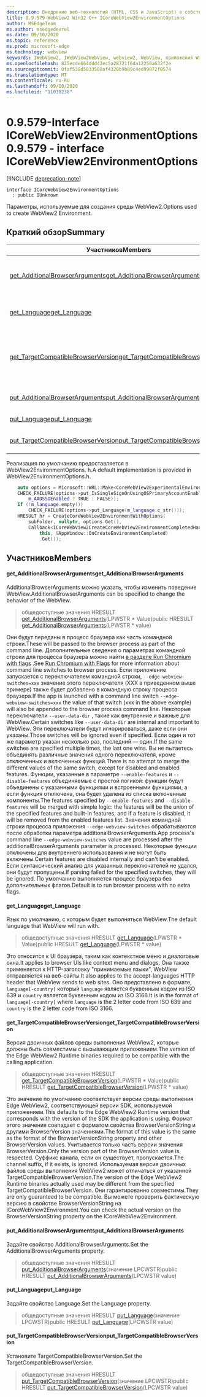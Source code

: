 ```yaml
---
description: Внедрение веб-технологий (HTML, CSS и JavaScript) в собственные приложения с помощью элемента управления Microsoft Edge WebView2
title: 0.9.579-WebView2 Win32 C++ ICoreWebView2EnvironmentOptions
author: MSEdgeTeam
ms.author: msedgedevrel
ms.date: 09/10/2020
ms.topic: reference
ms.prod: microsoft-edge
ms.technology: webview
keywords: IWebView2, IWebView2WebView, webview2, WebView, приложения Win32, Win32, EDGE, ICoreWebView2, ICoreWebView2Controller, управление браузером, EDGE HTML, ICoreWebView2EnvironmentOptions
ms.openlocfilehash: 825ecde664ddd43ec5a28721f6da12250a632f2e
ms.sourcegitcommit: 0faf538d5033508af4320b9b89c4ed99872f0574
ms.translationtype: MT
ms.contentlocale: ru-RU
ms.lasthandoff: 09/10/2020
ms.locfileid: "11010238"
---
```

# <span data-ttu-id="9a482-104">0.9.579-Interface ICoreWebView2EnvironmentOptions</span><span class="sxs-lookup"><span data-stu-id="9a482-104">0.9.579 - interface ICoreWebView2EnvironmentOptions</span></span> 

[!INCLUDE [deprecation-note](../../includes/deprecation-note.md)]

```
interface ICoreWebView2EnvironmentOptions
  : public IUnknown
```

<span data-ttu-id="9a482-105">Параметры, используемые для создания среды WebView2.</span><span class="sxs-lookup"><span data-stu-id="9a482-105">Options used to create WebView2 Environment.</span></span>

## <span data-ttu-id="9a482-106">Краткий обзор</span><span class="sxs-lookup"><span data-stu-id="9a482-106">Summary</span></span>

 <span data-ttu-id="9a482-107">Участников</span><span class="sxs-lookup"><span data-stu-id="9a482-107">Members</span></span>                        | <span data-ttu-id="9a482-108">Описания</span><span class="sxs-lookup"><span data-stu-id="9a482-108">Descriptions</span></span>
--------------------------------|---------------------------------------------
[<span data-ttu-id="9a482-109">get_AdditionalBrowserArguments</span><span class="sxs-lookup"><span data-stu-id="9a482-109">get_AdditionalBrowserArguments</span></span>](#get_additionalbrowserarguments) | <span data-ttu-id="9a482-110">AdditionalBrowserArguments можно указать, чтобы изменить поведение WebView.</span><span class="sxs-lookup"><span data-stu-id="9a482-110">AdditionalBrowserArguments can be specified to change the behavior of the WebView.</span></span>
[<span data-ttu-id="9a482-111">get_Language</span><span class="sxs-lookup"><span data-stu-id="9a482-111">get_Language</span></span>](#get_language) | <span data-ttu-id="9a482-112">Язык по умолчанию, с которым будет выполняться WebView.</span><span class="sxs-lookup"><span data-stu-id="9a482-112">The default language that WebView will run with.</span></span>
[<span data-ttu-id="9a482-113">get_TargetCompatibleBrowserVersion</span><span class="sxs-lookup"><span data-stu-id="9a482-113">get_TargetCompatibleBrowserVersion</span></span>](#get_targetcompatiblebrowserversion) | <span data-ttu-id="9a482-114">Версия двоичных файлов среды выполнения WebView2, которые должны быть совместимы с вызывающим приложением.</span><span class="sxs-lookup"><span data-stu-id="9a482-114">The version of the Edge WebView2 Runtime binaries required to be compatible with the calling application.</span></span>
[<span data-ttu-id="9a482-115">put_AdditionalBrowserArguments</span><span class="sxs-lookup"><span data-stu-id="9a482-115">put_AdditionalBrowserArguments</span></span>](#put_additionalbrowserarguments) | <span data-ttu-id="9a482-116">Задайте свойство AdditionalBrowserArguments.</span><span class="sxs-lookup"><span data-stu-id="9a482-116">Set the AdditionalBrowserArguments property.</span></span>
[<span data-ttu-id="9a482-117">put_Language</span><span class="sxs-lookup"><span data-stu-id="9a482-117">put_Language</span></span>](#put_language) | <span data-ttu-id="9a482-118">Задайте свойство Language.</span><span class="sxs-lookup"><span data-stu-id="9a482-118">Set the Language property.</span></span>
[<span data-ttu-id="9a482-119">put_TargetCompatibleBrowserVersion</span><span class="sxs-lookup"><span data-stu-id="9a482-119">put_TargetCompatibleBrowserVersion</span></span>](#put_targetcompatiblebrowserversion) | <span data-ttu-id="9a482-120">Установите TargetCompatibleBrowserVersion.</span><span class="sxs-lookup"><span data-stu-id="9a482-120">Set the TargetCompatibleBrowserVersion.</span></span>

<span data-ttu-id="9a482-121">Реализация по умолчанию предоставляется в WebView2EnvironmentOptions. h.</span><span class="sxs-lookup"><span data-stu-id="9a482-121">A default implementation is provided in WebView2EnvironmentOptions.h.</span></span>

```cpp
    auto options = Microsoft::WRL::Make<CoreWebView2ExperimentalEnvironmentOptions>();
    CHECK_FAILURE(options->put_IsSingleSignOnUsingOSPrimaryAccountEnabled(
        m_AADSSOEnabled ? TRUE : FALSE));
    if (!m_language.empty())
        CHECK_FAILURE(options->put_Language(m_language.c_str()));
    HRESULT hr = CreateCoreWebView2EnvironmentWithOptions(
        subFolder, nullptr, options.Get(),
        Callback<ICoreWebView2CreateCoreWebView2EnvironmentCompletedHandler>(
            this, &AppWindow::OnCreateEnvironmentCompleted)
            .Get());
```

## <span data-ttu-id="9a482-122">Участников</span><span class="sxs-lookup"><span data-stu-id="9a482-122">Members</span></span>

#### <span data-ttu-id="9a482-123">get_AdditionalBrowserArguments</span><span class="sxs-lookup"><span data-stu-id="9a482-123">get_AdditionalBrowserArguments</span></span> 

<span data-ttu-id="9a482-124">AdditionalBrowserArguments можно указать, чтобы изменить поведение WebView.</span><span class="sxs-lookup"><span data-stu-id="9a482-124">AdditionalBrowserArguments can be specified to change the behavior of the WebView.</span></span>

> <span data-ttu-id="9a482-125">общедоступные значения HRESULT [get_AdditionalBrowserArguments](#get_additionalbrowserarguments)(LPWSTR \* Value)</span><span class="sxs-lookup"><span data-stu-id="9a482-125">public HRESULT [get_AdditionalBrowserArguments](#get_additionalbrowserarguments)(LPWSTR \* value)</span></span>

<span data-ttu-id="9a482-126">Они будут переданы в процесс браузера как часть командной строки.</span><span class="sxs-lookup"><span data-stu-id="9a482-126">These will be passed to the browser process as part of the command line.</span></span> <span data-ttu-id="9a482-127">Дополнительные сведения о параметрах командной строки для процесса браузера можно найти [в разделе Run Chromium with flags](https://aka.ms/RunChromiumWithFlags) .</span><span class="sxs-lookup"><span data-stu-id="9a482-127">See [Run Chromium with Flags](https://aka.ms/RunChromiumWithFlags) for more information about command line switches to browser process.</span></span> <span data-ttu-id="9a482-128">Если приложение запускается с переключателем командной строки, `--edge-webview-switches=xxx` значение этого переключателя (XXX в приведенном выше примере) также будет добавлено в командную строку процесса браузера.</span><span class="sxs-lookup"><span data-stu-id="9a482-128">If the app is launched with a command line switch `--edge-webview-switches=xxx` the value of that switch (xxx in the above example) will also be appended to the browser process command line.</span></span> <span data-ttu-id="9a482-129">Некоторые переключатели `--user-data-dir` , такие как внутренние и важные для WebView.</span><span class="sxs-lookup"><span data-stu-id="9a482-129">Certain switches like `--user-data-dir` are internal and important to WebView.</span></span> <span data-ttu-id="9a482-130">Эти переключатели будут игнорироваться, даже если они указаны.</span><span class="sxs-lookup"><span data-stu-id="9a482-130">Those switches will be ignored even if specified.</span></span> <span data-ttu-id="9a482-131">Если один и тот же параметр указан несколько раз, последний — один.</span><span class="sxs-lookup"><span data-stu-id="9a482-131">If the same switches are specified multiple times, the last one wins.</span></span> <span data-ttu-id="9a482-132">Вы не пытаетесь объединять различные значения одного переключателя, кроме отключенных и включенных функций.</span><span class="sxs-lookup"><span data-stu-id="9a482-132">There is no attempt to merge the different values of the same switch, except for disabled and enabled features.</span></span> <span data-ttu-id="9a482-133">Функции, указанные в параметре `--enable-features` и `--disable-features` объединяемые с простой логикой: функции будут объединены с указанными функциями и встроенными функциями, а если функция отключена, она будет удалена из списка включенные компоненты.</span><span class="sxs-lookup"><span data-stu-id="9a482-133">The features specified by `--enable-features` and `--disable-features` will be merged with simple logic: the features will be the union of the specified features and built-in features, and if a feature is disabled, it will be removed from the enabled features list.</span></span> <span data-ttu-id="9a482-134">Значения командной строки процесса приложения `--edge-webview-switches` обрабатываются после обработки параметра additionalBrowserArguments.</span><span class="sxs-lookup"><span data-stu-id="9a482-134">App process's command line `--edge-webview-switches` value are processed after the additionalBrowserArguments parameter is processed.</span></span> <span data-ttu-id="9a482-135">Некоторые функции отключены для внутреннего использования и не могут быть включены.</span><span class="sxs-lookup"><span data-stu-id="9a482-135">Certain features are disabled internally and can't be enabled.</span></span> <span data-ttu-id="9a482-136">Если синтаксический анализ для указанных переключателей не удался, они будут пропущены.</span><span class="sxs-lookup"><span data-stu-id="9a482-136">If parsing failed for the specified switches, they will be ignored.</span></span> <span data-ttu-id="9a482-137">По умолчанию выполняется процесс браузера без дополнительных флагов.</span><span class="sxs-lookup"><span data-stu-id="9a482-137">Default is to run browser process with no extra flags.</span></span>

#### <span data-ttu-id="9a482-138">get_Language</span><span class="sxs-lookup"><span data-stu-id="9a482-138">get_Language</span></span> 

<span data-ttu-id="9a482-139">Язык по умолчанию, с которым будет выполняться WebView.</span><span class="sxs-lookup"><span data-stu-id="9a482-139">The default language that WebView will run with.</span></span>

> <span data-ttu-id="9a482-140">общедоступные значения HRESULT [get_Language](#get_language)(LPWSTR \* Value)</span><span class="sxs-lookup"><span data-stu-id="9a482-140">public HRESULT [get_Language](#get_language)(LPWSTR \* value)</span></span>

<span data-ttu-id="9a482-141">Это относится к UI браузера, таким как контекстное меню и диалоговые окна.</span><span class="sxs-lookup"><span data-stu-id="9a482-141">It applies to browser UIs like context menu and dialogs.</span></span> <span data-ttu-id="9a482-142">Она также применяется к HTTP-заголовку "принимаемые языки", WebView отправляется на веб-сайты.</span><span class="sxs-lookup"><span data-stu-id="9a482-142">It also applies to the accept-languages HTTP header that WebView sends to web sites.</span></span> <span data-ttu-id="9a482-143">Оно представлено в формате, `language[-country]` который `language` является буквенным кодом из ISO 639 и `country` является буквенным кодом из ISO 3166.</span><span class="sxs-lookup"><span data-stu-id="9a482-143">It is in the format of `language[-country]` where `language` is the 2 letter code from ISO 639 and `country` is the 2 letter code from ISO 3166.</span></span>

#### <span data-ttu-id="9a482-144">get_TargetCompatibleBrowserVersion</span><span class="sxs-lookup"><span data-stu-id="9a482-144">get_TargetCompatibleBrowserVersion</span></span> 

<span data-ttu-id="9a482-145">Версия двоичных файлов среды выполнения WebView2, которые должны быть совместимы с вызывающим приложением.</span><span class="sxs-lookup"><span data-stu-id="9a482-145">The version of the Edge WebView2 Runtime binaries required to be compatible with the calling application.</span></span>

> <span data-ttu-id="9a482-146">общедоступные значения HRESULT [get_TargetCompatibleBrowserVersion](#get_targetcompatiblebrowserversion)(LPWSTR \* Value)</span><span class="sxs-lookup"><span data-stu-id="9a482-146">public HRESULT [get_TargetCompatibleBrowserVersion](#get_targetcompatiblebrowserversion)(LPWSTR \* value)</span></span>

<span data-ttu-id="9a482-147">Это значение по умолчанию соответствует версии среды выполнения Edge WebView2, соответствующей версии SDK, используемой приложением.</span><span class="sxs-lookup"><span data-stu-id="9a482-147">This defaults to the Edge WebView2 Runtime version that corresponds with the version of the SDK the application is using.</span></span> <span data-ttu-id="9a482-148">Формат этого значения совпадает с форматом свойства BrowserVersionString и другими BrowserVersion значениями.</span><span class="sxs-lookup"><span data-stu-id="9a482-148">The format of this value is the same as the format of the BrowserVersionString property and other BrowserVersion values.</span></span> <span data-ttu-id="9a482-149">Учитывается только часть версии значения BrowserVersion.</span><span class="sxs-lookup"><span data-stu-id="9a482-149">Only the version part of the BrowserVersion value is respected.</span></span> <span data-ttu-id="9a482-150">Суффикс канала, если он существует, пропускается.</span><span class="sxs-lookup"><span data-stu-id="9a482-150">The channel suffix, if it exists, is ignored.</span></span> <span data-ttu-id="9a482-151">Используемая версия двоичных файлов среды выполнения WebView2 может отличаться от указанной TargetCompatibleBrowserVersion.</span><span class="sxs-lookup"><span data-stu-id="9a482-151">The version of the Edge WebView2 Runtime binaries actually used may be different from the specified TargetCompatibleBrowserVersion.</span></span> <span data-ttu-id="9a482-152">Они гарантированно совместимы.</span><span class="sxs-lookup"><span data-stu-id="9a482-152">They are only guaranteed to be compatible.</span></span> <span data-ttu-id="9a482-153">Вы можете проверить фактическую версию в свойстве BrowserVersionString на ICoreWebView2Environment.</span><span class="sxs-lookup"><span data-stu-id="9a482-153">You can check the actual version on the BrowserVersionString property on the ICoreWebView2Environment.</span></span>

#### <span data-ttu-id="9a482-154">put_AdditionalBrowserArguments</span><span class="sxs-lookup"><span data-stu-id="9a482-154">put_AdditionalBrowserArguments</span></span> 

<span data-ttu-id="9a482-155">Задайте свойство AdditionalBrowserArguments.</span><span class="sxs-lookup"><span data-stu-id="9a482-155">Set the AdditionalBrowserArguments property.</span></span>

> <span data-ttu-id="9a482-156">общедоступные значения HRESULT [put_AdditionalBrowserArguments](#put_additionalbrowserarguments)(значение LPCWSTR)</span><span class="sxs-lookup"><span data-stu-id="9a482-156">public HRESULT [put_AdditionalBrowserArguments](#put_additionalbrowserarguments)(LPCWSTR value)</span></span>

#### <span data-ttu-id="9a482-157">put_Language</span><span class="sxs-lookup"><span data-stu-id="9a482-157">put_Language</span></span> 

<span data-ttu-id="9a482-158">Задайте свойство Language.</span><span class="sxs-lookup"><span data-stu-id="9a482-158">Set the Language property.</span></span>

> <span data-ttu-id="9a482-159">общедоступные значения HRESULT [put_Language](#put_language)(значение LPCWSTR)</span><span class="sxs-lookup"><span data-stu-id="9a482-159">public HRESULT [put_Language](#put_language)(LPCWSTR value)</span></span>

#### <span data-ttu-id="9a482-160">put_TargetCompatibleBrowserVersion</span><span class="sxs-lookup"><span data-stu-id="9a482-160">put_TargetCompatibleBrowserVersion</span></span> 

<span data-ttu-id="9a482-161">Установите TargetCompatibleBrowserVersion.</span><span class="sxs-lookup"><span data-stu-id="9a482-161">Set the TargetCompatibleBrowserVersion.</span></span>

> <span data-ttu-id="9a482-162">общедоступные значения HRESULT [put_TargetCompatibleBrowserVersion](#put_targetcompatiblebrowserversion)(значение LPCWSTR)</span><span class="sxs-lookup"><span data-stu-id="9a482-162">public HRESULT [put_TargetCompatibleBrowserVersion](#put_targetcompatiblebrowserversion)(LPCWSTR value)</span></span>

